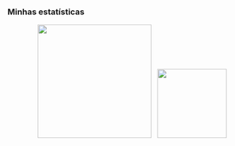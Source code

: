 ### Minhas estatísticas

<p align="center">
<img height="230px" src="https://github-readme-stats.vercel.app/api/top-langs/?username=J-AugustoManzano&layout=compact&langs_count=40&theme=merko"/>&nbsp;&nbsp;
<img height="140px" src="https://github-readme-stats.vercel.app/api?username=J-AugustoManzano&count_private=true&show_icons=true&hide=contribs,prs,issues&theme=merko"/>
</p>
